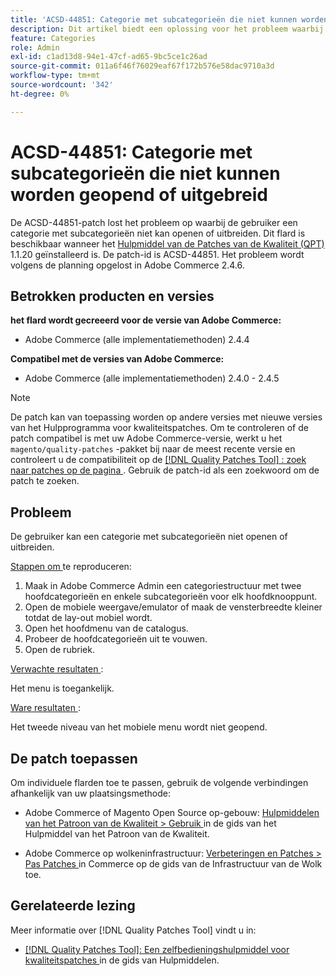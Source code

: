 ```yaml
---
title: 'ACSD-44851: Categorie met subcategorieën die niet kunnen worden geopend of uitgebreid'
description: Dit artikel biedt een oplossing voor het probleem waarbij de gebruiker een categorie met subcategorieën niet kan openen of uitbreiden.
feature: Categories
role: Admin
exl-id: c1ad13d8-94e1-47cf-ad65-9bc5ce1c26ad
source-git-commit: 011a6f46f76029eaf67f172b576e58dac9710a3d
workflow-type: tm+mt
source-wordcount: '342'
ht-degree: 0%

---
```


# ACSD-44851: Categorie met subcategorieën die niet kunnen worden geopend of uitgebreid

De ACSD-44851-patch lost het probleem op waarbij de gebruiker een categorie met subcategorieën niet kan openen of uitbreiden. Dit flard is beschikbaar wanneer het [ Hulpmiddel van de Patches van de Kwaliteit (QPT) ](https://experienceleague.adobe.com/nl/docs/commerce-operations/tools/quality-patches-tool/quality-patches-tool-to-self-serve-quality-patches) 1.1.20 geïnstalleerd is. De patch-id is ACSD-44851. Het probleem wordt volgens de planning opgelost in Adobe Commerce 2.4.6.

## Betrokken producten en versies

**het flard wordt gecreeerd voor de versie van Adobe Commerce:**

* Adobe Commerce (alle implementatiemethoden) 2.4.4

**Compatibel met de versies van Adobe Commerce:**

* Adobe Commerce (alle implementatiemethoden) 2.4.0 - 2.4.5

>[!NOTE]
>
>De patch kan van toepassing worden op andere versies met nieuwe versies van het Hulpprogramma voor kwaliteitspatches. Om te controleren of de patch compatibel is met uw Adobe Commerce-versie, werkt u het `magento/quality-patches` -pakket bij naar de meest recente versie en controleert u de compatibiliteit op de [[!DNL Quality Patches Tool] : zoek naar patches op de pagina ](https://experienceleague.adobe.com/tools/commerce-quality-patches/index.html?lang=nl-NL) . Gebruik de patch-id als een zoekwoord om de patch te zoeken.

## Probleem

De gebruiker kan een categorie met subcategorieën niet openen of uitbreiden.

<u> Stappen om </u> te reproduceren:

1. Maak in Adobe Commerce Admin een categoriestructuur met twee hoofdcategorieën en enkele subcategorieën voor elk hoofdknooppunt.
1. Open de mobiele weergave/emulator of maak de vensterbreedte kleiner totdat de lay-out mobiel wordt.
1. Open het hoofdmenu van de catalogus.
1. Probeer de hoofdcategorieën uit te vouwen.
1. Open de rubriek.

<u> Verwachte resultaten </u>:

Het menu is toegankelijk.

<u> Ware resultaten </u>:

Het tweede niveau van het mobiele menu wordt niet geopend.

## De patch toepassen

Om individuele flarden toe te passen, gebruik de volgende verbindingen afhankelijk van uw plaatsingsmethode:

* Adobe Commerce of Magento Open Source op-gebouw: [ Hulpmiddelen van het Patroon van de Kwaliteit > Gebruik ](/help/tools/quality-patches-tool/usage.md) in de gids van het Hulpmiddel van het Patroon van de Kwaliteit.

* Adobe Commerce op wolkeninfrastructuur: [ Verbeteringen en Patches > Pas Patches ](https://experienceleague.adobe.com/docs/commerce-cloud-service/user-guide/develop/upgrade/apply-patches.html?lang=nl-NL) in Commerce op de gids van de Infrastructuur van de Wolk toe.

## Gerelateerde lezing

Meer informatie over [!DNL Quality Patches Tool] vindt u in:

* [[!DNL Quality Patches Tool]: Een zelfbedieningshulpmiddel voor kwaliteitspatches ](/help/tools/quality-patches-tool/quality-patches-tool-to-self-serve-quality-patches.md) in de gids van Hulpmiddelen.
